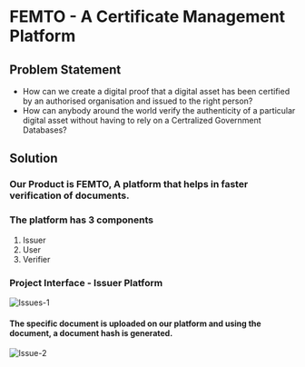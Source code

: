 # **FEMTO** - A Certificate Management Platform

## Problem Statement
  * How can we create a digital proof that a digital asset has been certified by an authorised organisation and issued to the right person?
  * How can anybody around the world verify the authenticity of a particular digital asset without having to rely on a Certralized Government Databases?

## Solution
### Our Product is **FEMTO**, A platform that helps in faster verification of documents.
### The platform has 3 components
  1. Issuer
  2. User
  3. Verifier
 
### Project Interface - Issuer Platform
![Issues-1](https://user-images.githubusercontent.com/56193559/183245740-664398ad-2251-4e2f-a301-6fe9d848a4a3.jpeg)

#### The specific document is uploaded on our platform and using the document, a document hash is generated. 
![Issue-2](https://user-images.githubusercontent.com/56193559/183245743-cb6ff978-ebd0-4a4f-82ee-8c17adb5790a.jpeg)

